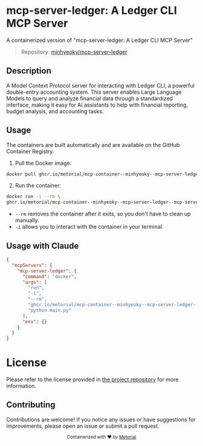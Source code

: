 
# mcp-server-ledger: A Ledger CLI MCP Server

A containerized version of "mcp-server-ledger: A Ledger CLI MCP Server"

> Repository: [minhyeoky/mcp-server-ledger](https://github.com/minhyeoky/mcp-server-ledger)

## Description

A Model Context Protocol server for interacting with Ledger CLI, a powerful double-entry accounting system. This server enables Large Language Models to query and analyze financial data through a standardized interface, making it easy for AI assistants to help with financial reporting, budget analysis, and accounting tasks.


## Usage

The containers are built automatically and are available on the GitHub Container Registry.

1. Pull the Docker image:

```bash
docker pull ghcr.io/metorial/mcp-container--minhyeoky--mcp-server-ledger--mcp-server-ledger
```

2. Run the container:

```bash
docker run -i --rm \ 
ghcr.io/metorial/mcp-container--minhyeoky--mcp-server-ledger--mcp-server-ledger  "python main.py"
```

- `--rm` removes the container after it exits, so you don't have to clean up manually.
- `-i` allows you to interact with the container in your terminal.




## Usage with Claude

```json
{
  "mcpServers": {
    "mcp-server-ledger": {
      "command": "docker",
      "args": [
        "run",
        "-i",
        "--rm",
        "ghcr.io/metorial/mcp-container--minhyeoky--mcp-server-ledger--mcp-server-ledger",
        "python main.py"
      ],
      "env": {}
    }
  }
}
```

# License

Please refer to the license provided in [the project repository](https://github.com/minhyeoky/mcp-server-ledger) for more information.

## Contributing

Contributions are welcome! If you notice any issues or have suggestions for improvements, please open an issue or submit a pull request.

<div align="center">
  <sub>Containerized with ❤️ by <a href="https://metorial.com">Metorial</a></sub>
</div>
  